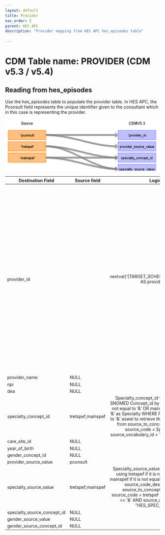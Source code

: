 ```yaml
---
layout: default
title: Provider
nav_order: 5
parent: HES APC
description: "Provider mapping from HES APC hes_episodes table"

---
```


# CDM Table name: PROVIDER (CDM v5.3 / v5.4)

## Reading from hes_episodes

Use the hes_episodes table to populate the provider table. In HES APC, the Pconsult field represents the unique identifier given to the consultant which in this case is representing the provider.  

![](images/image3.png)

| Destination Field | Source field | Logic | Comment field |
| --- | --- | :---: | --- |
| provider_id |  | nextval('{TARGET_SCHEMA}.sequence_pro') AS provider_id | A sequence named sequence_pro is established in the TARGET_SCHEMA to generate provider_id's. The next value of this sequence is determined by fetching the highest value from a table named "_max_id". "_max_id" is a repository for maximum ID values across various tables in the CDM. It selects the specific maximum ID by filtering on the table_name column, where it matches 'provider'. Consequently, the sequence_pro sequence generates IDs based on the maximum value found in _max_id for the 'provider' table |
| provider_name | NULL |  |  |
| npi | NULL |  |  |
| dea | NULL |  |  |
| specialty_concept_id | tretspef,mainspef | Specialty_concept_id will be mapped to SNOMED Concept_id by using tretspef if it is not equal to ‘&’ OR mainspef is not equal to ‘&’ as Specialty WHERE Pconsult is not equal to '&' aswel to retrieve the target_concept_id from source_to_concept_map WHERE source_code = Specialty AND source_vocabulary_id = “HES_SPEC_STCM”.|  |
| care_site_id |NULL | | |
| year_of_birth | NULL |  |  |
| gender_concept_id | NULL | |  |
| provider_source_value | pconsult |  |  |
| specialty_source_value | tretspef,mainspef | Specialty_source_value will be mapped by using tretspef if it is not equal to ‘&’ OR mainspef if it is not equal to ‘&’ to retrieve the source_code_description from source_to_concept_map WHERE source_code = tretspef <> '&' OR mainspef <> '&' AND source_vocabulary_id = "HES_SPEC_STCM"|  |
| specialty_source_concept_id | NULL |  | |
| gender_source_value | NULL| |  |
| gender_source_concept_id | NULL |  | |
